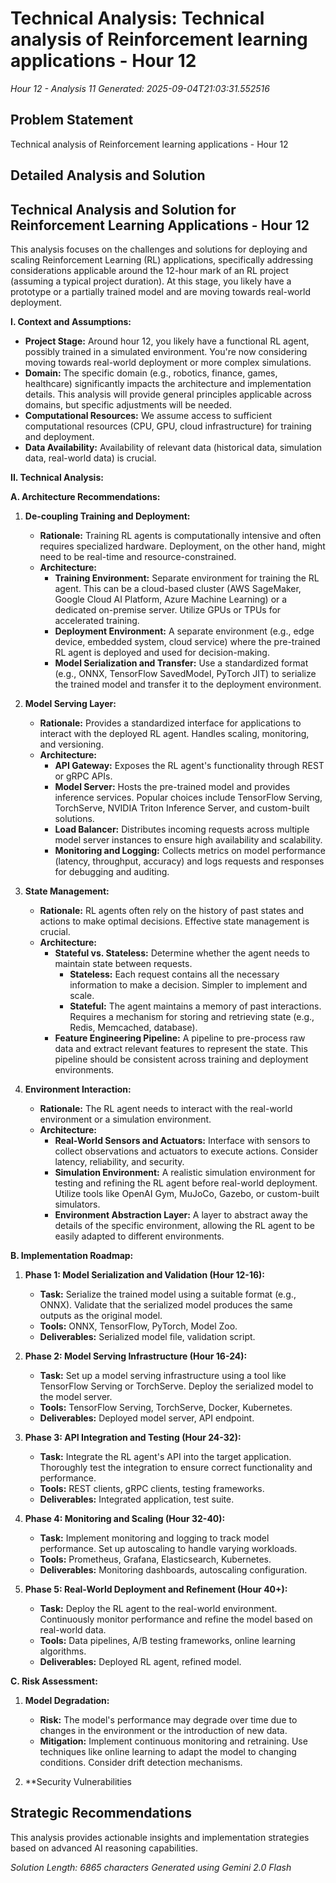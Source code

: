 # Technical Analysis: Technical analysis of Reinforcement learning applications - Hour 12
*Hour 12 - Analysis 11*
*Generated: 2025-09-04T21:03:31.552516*

## Problem Statement
Technical analysis of Reinforcement learning applications - Hour 12

## Detailed Analysis and Solution
## Technical Analysis and Solution for Reinforcement Learning Applications - Hour 12

This analysis focuses on the challenges and solutions for deploying and scaling Reinforcement Learning (RL) applications, specifically addressing considerations applicable around the 12-hour mark of an RL project (assuming a typical project duration). At this stage, you likely have a prototype or a partially trained model and are moving towards real-world deployment.

**I.  Context and Assumptions:**

*   **Project Stage:**  Around hour 12, you likely have a functional RL agent, possibly trained in a simulated environment. You're now considering moving towards real-world deployment or more complex simulations.
*   **Domain:** The specific domain (e.g., robotics, finance, games, healthcare) significantly impacts the architecture and implementation details. This analysis will provide general principles applicable across domains, but specific adjustments will be needed.
*   **Computational Resources:**  We assume access to sufficient computational resources (CPU, GPU, cloud infrastructure) for training and deployment.
*   **Data Availability:**  Availability of relevant data (historical data, simulation data, real-world data) is crucial.

**II.  Technical Analysis:**

**A.  Architecture Recommendations:**

1.  **De-coupling Training and Deployment:**
    *   **Rationale:**  Training RL agents is computationally intensive and often requires specialized hardware. Deployment, on the other hand, might need to be real-time and resource-constrained.
    *   **Architecture:**
        *   **Training Environment:** Separate environment for training the RL agent. This can be a cloud-based cluster (AWS SageMaker, Google Cloud AI Platform, Azure Machine Learning) or a dedicated on-premise server.  Utilize GPUs or TPUs for accelerated training.
        *   **Deployment Environment:**  A separate environment (e.g., edge device, embedded system, cloud service) where the pre-trained RL agent is deployed and used for decision-making.
        *   **Model Serialization and Transfer:**  Use a standardized format (e.g., ONNX, TensorFlow SavedModel, PyTorch JIT) to serialize the trained model and transfer it to the deployment environment.

2.  **Model Serving Layer:**
    *   **Rationale:** Provides a standardized interface for applications to interact with the deployed RL agent. Handles scaling, monitoring, and versioning.
    *   **Architecture:**
        *   **API Gateway:**  Exposes the RL agent's functionality through REST or gRPC APIs.
        *   **Model Server:**  Hosts the pre-trained model and provides inference services.  Popular choices include TensorFlow Serving, TorchServe, NVIDIA Triton Inference Server, and custom-built solutions.
        *   **Load Balancer:**  Distributes incoming requests across multiple model server instances to ensure high availability and scalability.
        *   **Monitoring and Logging:**  Collects metrics on model performance (latency, throughput, accuracy) and logs requests and responses for debugging and auditing.

3.  **State Management:**
    *   **Rationale:** RL agents often rely on the history of past states and actions to make optimal decisions.  Effective state management is crucial.
    *   **Architecture:**
        *   **Stateful vs. Stateless:**  Determine whether the agent needs to maintain state between requests.
            *   **Stateless:**  Each request contains all the necessary information to make a decision.  Simpler to implement and scale.
            *   **Stateful:**  The agent maintains a memory of past interactions.  Requires a mechanism for storing and retrieving state (e.g., Redis, Memcached, database).
        *   **Feature Engineering Pipeline:**  A pipeline to pre-process raw data and extract relevant features to represent the state.  This pipeline should be consistent across training and deployment environments.

4.  **Environment Interaction:**
    *   **Rationale:**  The RL agent needs to interact with the real-world environment or a simulation environment.
    *   **Architecture:**
        *   **Real-World Sensors and Actuators:**  Interface with sensors to collect observations and actuators to execute actions.  Consider latency, reliability, and security.
        *   **Simulation Environment:**  A realistic simulation environment for testing and refining the RL agent before real-world deployment.  Utilize tools like OpenAI Gym, MuJoCo, Gazebo, or custom-built simulators.
        *   **Environment Abstraction Layer:**  A layer to abstract away the details of the specific environment, allowing the RL agent to be easily adapted to different environments.

**B.  Implementation Roadmap:**

1.  **Phase 1: Model Serialization and Validation (Hour 12-16):**
    *   **Task:** Serialize the trained model using a suitable format (e.g., ONNX).  Validate that the serialized model produces the same outputs as the original model.
    *   **Tools:** ONNX, TensorFlow, PyTorch, Model Zoo.
    *   **Deliverables:** Serialized model file, validation script.

2.  **Phase 2: Model Serving Infrastructure (Hour 16-24):**
    *   **Task:** Set up a model serving infrastructure using a tool like TensorFlow Serving or TorchServe.  Deploy the serialized model to the model server.
    *   **Tools:** TensorFlow Serving, TorchServe, Docker, Kubernetes.
    *   **Deliverables:** Deployed model server, API endpoint.

3.  **Phase 3: API Integration and Testing (Hour 24-32):**
    *   **Task:** Integrate the RL agent's API into the target application.  Thoroughly test the integration to ensure correct functionality and performance.
    *   **Tools:** REST clients, gRPC clients, testing frameworks.
    *   **Deliverables:** Integrated application, test suite.

4.  **Phase 4: Monitoring and Scaling (Hour 32-40):**
    *   **Task:** Implement monitoring and logging to track model performance.  Set up autoscaling to handle varying workloads.
    *   **Tools:** Prometheus, Grafana, Elasticsearch, Kubernetes.
    *   **Deliverables:** Monitoring dashboards, autoscaling configuration.

5.  **Phase 5: Real-World Deployment and Refinement (Hour 40+):**
    *   **Task:** Deploy the RL agent to the real-world environment.  Continuously monitor performance and refine the model based on real-world data.
    *   **Tools:** Data pipelines, A/B testing frameworks, online learning algorithms.
    *   **Deliverables:** Deployed RL agent, refined model.

**C.  Risk Assessment:**

1.  **Model Degradation:**
    *   **Risk:** The model's performance may degrade over time due to changes in the environment or the introduction of new data.
    *   **Mitigation:** Implement continuous monitoring and retraining.  Use techniques like online learning to adapt the model to changing conditions.  Consider drift detection mechanisms.

2.  **Security Vulnerabilities

## Strategic Recommendations
This analysis provides actionable insights and implementation strategies
based on advanced AI reasoning capabilities.

*Solution Length: 6865 characters*
*Generated using Gemini 2.0 Flash*
